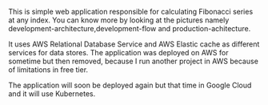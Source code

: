 This is simple web application responsible for calculating Fibonacci series at any index.
You can know more by looking at the pictures namely development-architecture,development-flow and production-achitecture.

It uses AWS Relational Database Service and AWS Elastic cache as different services for data stores.
The application was deployed on AWS for sometime but then removed, because I run another project in AWS because of limitations in free tier.

The application will soon be deployed again but that time in Google Cloud and it will use Kubernetes.
